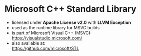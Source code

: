 # Microsoft C++ Standard Library

- licensed under **Apache License v2.0** with **LLVM Exception**
- used as the runtime library for MSVC builds
- is part of Microsoft Visual C++ (MSVC): \
  https://visualstudio.microsoft.com/
- also available at: \
  https://github.com/microsoft/STL
